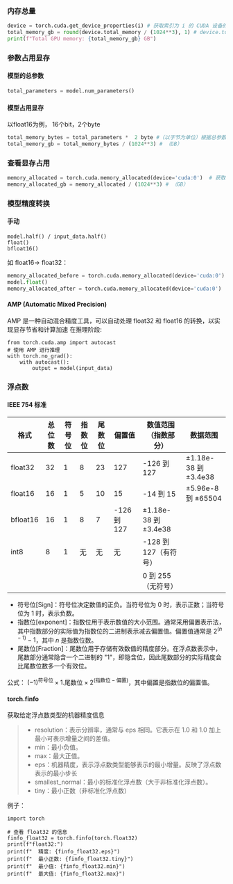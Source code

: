 ### 内存总量 
```python
device = torch.cuda.get_device_properties(i) # 获取索引为 i 的 CUDA 设备的属性信息
total_memory_gb = round(device.total_memory / (1024**3), 1) # device.total_memory  获取设备的总内存大小
print(f"Total GPU memory: {total_memory_gb} GB")
```
### 参数占用显存
#### 模型的总参数
```python
total_parameters = model.num_parameters()
```
#### 模型占用显存
以float16为例， 16个bit，2个byte
```python
total_memory_bytes = total_parameters *  2 byte #（以字节为单位）根据总参数数量计算模型所需的显存大小
total_memory_gb = total_memory_bytes / (1024**3) # （GB）
```

### 查看显存占用
```python
memory_allocated = torch.cuda.memory_allocated(device='cuda:0')  # 获取指定 CUDA 设备上已分配的显存大小，以字节为单位。
memory_allocated_gb = memory_allocated / (1024**3) # （GB）
```

### 模型精度转换
#### 手动
```
model.half() / input_data.half()
float()
bfloat16()
```

如 float16-> float32：
```python
memory_allocated_before = torch.cuda.memory_allocated(device='cuda:0')
model.float()
memory_allocated_after = torch.cuda.memory_allocated(device='cuda:0')
```

#### AMP (Automatic Mixed Precision)
AMP 是一种自动混合精度工具，可以自动处理 float32 和 float16 的转换，以实现显存节省和计算加速
在推理阶段:
```
from torch.cuda.amp import autocast
# 使用 AMP 进行推理
with torch.no_grad():
    with autocast():
        output = model(input_data)
```
### 浮点数
#### IEEE 754 标准

| 格式       | 总位数 | 符号位 | 指数位 | 尾数位|偏置值 | 数值范围（指数部分） | 数据范围          | 
|------------|--------|--------|--------|--------|--------|-----------------------|-------------------|
| float32    | 32     | 1      | 8      | 23     |127     |  -126 到 127           | ±1.18e-38 到 ±3.4e38 |
| float16    | 16     | 1      | 5      | 10     | 15     | -14 到 15             | ±5.96e-8 到 ±65504  |   
| bfloat16   | 16     | 1      | 8      | 7      | -126 到 127           | ±1.18e-38 到 ±3.4e38 |     
| int8       | 8      | 1     | 无     | 无     | 无                    | -128 到 127（有符号） |   
|            |        |        |        |        |                       | 0 到 255（无符号）   |      

- 符号位[Sign]：符号位决定数值的正负。当符号位为 0 时，表示正数；当符号位为 1 时，表示负数。
- 指数位[exponent]：指数位用于表示数值的大小范围。通常采用偏置表示法，其中指数部分的实际值为指数位的二进制表示减去偏置值。偏置值通常是 $2^{(n-1)} - 1$，其中 $n$ 是指数位数。
- 尾数位[Fraction]：尾数位用于存储有效数值的精度部分。在浮点数表示中，尾数部分通常隐含一个二进制的 "1"，即隐含位，因此尾数部分的实际精度会比尾数位数多一个有效位。

公式：
$(-1)^{\text{符号位}} \times 1.\text{尾数位} \times 2^{(\text{指数位} - \text{偏置})}$，其中偏置是指数位的偏置值。

#### torch.finfo 
获取给定浮点数类型的机器精度信息


> - resolution：表示分辨率，通常与 eps 相同。它表示在 1.0 和 1.0 加上最小可表示增量之间的差值。
>- min：最小负值。
>- max：最大正值。
>- eps：机器精度，表示浮点数类型能够表示的最小增量。反映了浮点数表示的最小步长
>- smallest_normal：最小的标准化浮点数（大于非标准化浮点数）。
>- tiny：最小正数（非标准化浮点数）

例子：
```
import torch

# 查看 float32 的信息
finfo_float32 = torch.finfo(torch.float32)
print(f"float32:")
print(f"  精度: {finfo_float32.eps}")
print(f"  最小正数: {finfo_float32.tiny}")
print(f"  最小值: {finfo_float32.min}")
print(f"  最大值: {finfo_float32.max}")

```
